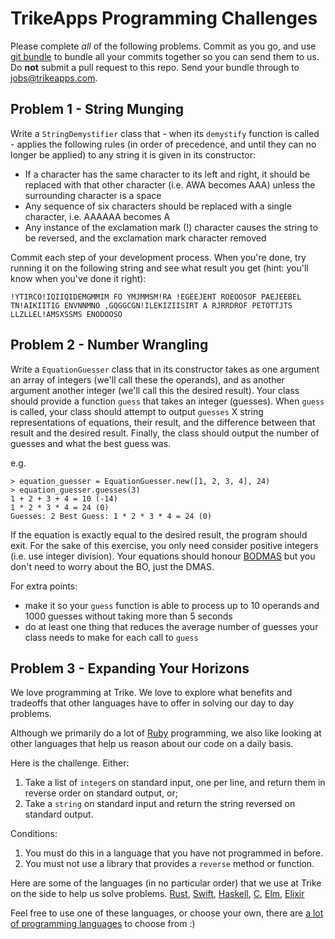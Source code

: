 # TrikeApps Programming Challenges

Please complete _all_ of the following problems. Commit as you go, and use
[git bundle](https://git-scm.com/docs/git-bundle) to bundle all your commits together so you can
send them to us. Do **not** submit a pull request to this repo. Send your bundle through to
[jobs@trikeapps.com](mailto:jobs@trikeapps.com).

## Problem 1 - String Munging

Write a `StringDemystifier` class that - when its `demystify` function is called - applies the
following rules (in order of precedence, and until they can no longer be applied) to any string it
is given in its constructor:

* If a character has the same character to its left and right, it should be replaced with that other
  character (i.e. AWA becomes AAA) unless the surrounding character is a space
* Any sequence of six characters should be replaced with a single character, i.e. AAAAAA becomes A
* Any instance of the exclamation mark (!) character causes the string to be reversed, and the
  exclamation mark character removed

Commit each step of your development process. When you're done, try running it on the following
string and see what result you get (hint: you'll know when you've done it right):

```
!YTIRCO!IQIIQIDEMGMMIM FO YMJMMSM!RA !EGEEJEHT ROEOOSOF PAEJEEBEL TN!AIKIITIG ENVNNMNO ,GQGGCGN!ILEKIZIISIRT A RJRRDROF PETOTTJTS LLZLLEL!AMSXSSMS ENODOOSO
```

## Problem 2 - Number Wrangling

Write a `EquationGuesser` class that in its constructor takes as one argument an array of integers
(we'll call these the operands), and as another argument another integer (we'll call this the
desired result). Your class should provide a function `guess` that takes an integer (guesses).
When `guess` is called, your class should attempt to output `guesses` X string representations of
equations, their result, and the difference between that result and the desired result. Finally,
the class should output the number of guesses and what the best guess was.

e.g.

```
> equation_guesser = EquationGuesser.new([1, 2, 3, 4], 24)
> equation_guesser.guesses(3)
1 + 2 + 3 + 4 = 10 (-14)
1 * 2 * 3 * 4 = 24 (0)
Guesses: 2 Best Guess: 1 * 2 * 3 * 4 = 24 (0)
```

If the equation is exactly equal to the desired result, the program should exit. For the sake of
this exercise, you only need consider positive integers (i.e. use integer division). Your equations
should honour [BODMAS](https://www.mathsisfun.com/operation-order-bodmas.html) but you don't need to
worry about the BO, just the DMAS.

For extra points:
* make it so your `guess` function is able to process up to 10 operands and 1000 guesses without
  taking more than 5 seconds
* do at least one thing that reduces the average number of guesses your class needs to make for each
  call to `guess`

## Problem 3 - Expanding Your Horizons

We love programming at Trike. We love to explore what benefits and tradeoffs that other languages
have to offer in solving our day to day problems.

Although we primarily do a lot of [Ruby](https://www.ruby-lang.org/en/) programming, we also like
looking at other languages that help us reason about our code on a daily basis.

Here is the challenge. Either:

1. Take a list of `integer`s on standard input, one per line, and return them in reverse order on
   standard output, or;
2. Take a `string` on standard input and return the string reversed on standard output.

Conditions:

1. You must do this in a language that you have not programmed in before.
2. You must not use a library that provides a `reverse` method or function.

Here are some of the languages (in no particular order) that we use at Trike on the side to help us
solve problems.
[Rust](https://www.ruby-lang.org/en/), [Swift](https://swift.org), [Haskell](haskell.org),
[C](https://en.wikipedia.org/wiki/C_(programming_language)), [Elm](http://elm-lang.org),
[Elixir](http://elixir-lang.org)

Feel free to use one of these languages, or choose your own, there are
[a lot of programming languages](https://en.wikipedia.org/wiki/List_of_programming_languages) to
choose from :)
